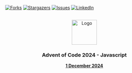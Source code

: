 
<a id="readme-top"></a>
<!-- PROJECT SHIELDS -->
<!--
*** I'm using markdown "reference style" links for readability.
*** Reference links are enclosed in brackets [ ] instead of parentheses ( ).
*** See the bottom of this document for the declaration of the reference variables
*** for contributors-url, forks-url, etc. This is an optional, concise syntax you may use.
*** https://www.markdownguide.org/basic-syntax/#reference-style-links
-->
[![Forks][forks-shield]][forks-url]
[![Stargazers][stars-shield]][stars-url]
[![Issues][issues-shield]][issues-url]
[![LinkedIn][linkedin-shield]][linkedin-url]



<!-- PROJECT LOGO -->
<br />
<div align="center">
  <a href="https://github.com/soycedric/Advent-of-Code-24">
    <img src="https://camo.githubusercontent.com/abf7c05e44e0895311dda543d3f6d2f98cbb458197b37813811558cd5e920be2/68747470733a2f2f616476656e746f66636f64652e636f6d2f66617669636f6e2e706e67" alt="Logo" width="80" height="80">
  </a>

  <h3 align="center">Advent of Code 2024 - Javascript</h3>

  <p align="center">
    <a href="https://github.com/othneildrew/Best-README-Template"><strong>1 December 2024</strong></a>
    <br />

  </p>
</div>




<!-- MARKDOWN LINKS & IMAGES -->
<!-- https://www.markdownguide.org/basic-syntax/#reference-style-links -->
[contributors-shield]: https://img.shields.io/github/contributors/soycedric/Advent-of-Code-24.svg?style=for-the-badge
[contributors-url]: https://github.com/othneildrew/Best-README-Template/graphs/contributors
[forks-shield]: https://img.shields.io/github/forks/soycedric/Advent-of-Code-24.svg?style=for-the-badge
[forks-url]: https://github.com/soycedric/Advent-of-Code-24/network/members
[stars-shield]: https://img.shields.io/github/stars/soycedric/Advent-of-Code-24.svg?style=for-the-badge
[stars-url]: https://github.com/soycedric/Advent-of-Code-24/stargazers
[issues-shield]: https://img.shields.io/github/issues/soycedric/Advent-of-Code-24.svg?style=for-the-badge
[issues-url]: https://github.com/soycedric/Advent-of-Code-24/issues
[linkedin-shield]: https://img.shields.io/badge/-LinkedIn-black.svg?style=for-the-badge&logo=linkedin&colorB=555
[linkedin-url]: https://www.linkedin.com/in/cedric-olivier/

